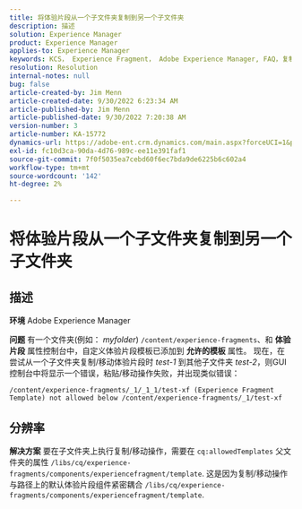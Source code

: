 ```yaml
---
title: 将体验片段从一个子文件夹复制到另一个子文件夹
description: 描述
solution: Experience Manager
product: Experience Manager
applies-to: Experience Manager
keywords: KCS， Experience Fragment， Adobe Experience Manager, FAQ，复制，子文件夹
resolution: Resolution
internal-notes: null
bug: false
article-created-by: Jim Menn
article-created-date: 9/30/2022 6:23:34 AM
article-published-by: Jim Menn
article-published-date: 9/30/2022 7:20:38 AM
version-number: 3
article-number: KA-15772
dynamics-url: https://adobe-ent.crm.dynamics.com/main.aspx?forceUCI=1&pagetype=entityrecord&etn=knowledgearticle&id=11662266-8840-ed11-9db1-0022480866ad
exl-id: fc10d3ca-90da-4d76-989c-ee11e391faf1
source-git-commit: 7f0f5035ea7cebd60f6ec7bda9de6225b6c602a4
workflow-type: tm+mt
source-wordcount: '142'
ht-degree: 2%

---
```


# 将体验片段从一个子文件夹复制到另一个子文件夹

## 描述


<b>环境</b>
Adobe Experience Manager

<b>问题</b>
有一个文件夹(例如： *myfolder*) `/content/experience-fragments`、和 <b>体验片段</b> 属性控制台中，自定义体验片段模板已添加到 <b>允许的模板</b> 属性。
现在，在尝试从一个子文件夹复制/移动体验片段时 *test-1* 到其他子文件夹 *test-2*，则GUI控制台中将显示一个错误，粘贴/移动操作失败，并出现类似错误：


```
/content/experience-fragments/_1/_1_1/test-xf (Experience Fragment Template) not allowed below /content/experience-fragments/_1/test-xf
```



## 分辨率


<b>解决方案</b>
要在子文件夹上执行复制/移动操作，需要在 `cq:allowedTemplates` 父文件夹的属性 `/libs/cq/experience-fragments/components/experiencefragment/template`.
这是因为复制/移动操作与路径上的默认体验片段组件紧密耦合 `/libs/cq/experience-fragments/components/experiencefragment/template`.
